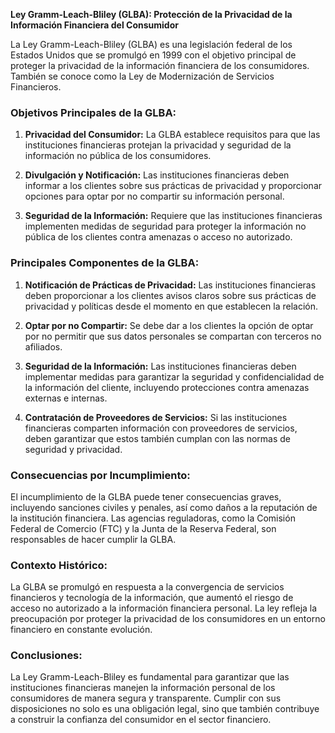 **Ley Gramm-Leach-Bliley (GLBA): Protección de la Privacidad de la Información Financiera del Consumidor**

La Ley Gramm-Leach-Bliley (GLBA) es una legislación federal de los Estados Unidos que se promulgó en 1999 con el objetivo principal de proteger la privacidad de la información financiera de los consumidores. También se conoce como la Ley de Modernización de Servicios Financieros.

### Objetivos Principales de la GLBA:

1. **Privacidad del Consumidor:** La GLBA establece requisitos para que las instituciones financieras protejan la privacidad y seguridad de la información no pública de los consumidores.

2. **Divulgación y Notificación:** Las instituciones financieras deben informar a los clientes sobre sus prácticas de privacidad y proporcionar opciones para optar por no compartir su información personal.

3. **Seguridad de la Información:** Requiere que las instituciones financieras implementen medidas de seguridad para proteger la información no pública de los clientes contra amenazas o acceso no autorizado.

### Principales Componentes de la GLBA:

1. **Notificación de Prácticas de Privacidad:** Las instituciones financieras deben proporcionar a los clientes avisos claros sobre sus prácticas de privacidad y políticas desde el momento en que establecen la relación.

2. **Optar por no Compartir:** Se debe dar a los clientes la opción de optar por no permitir que sus datos personales se compartan con terceros no afiliados.

3. **Seguridad de la Información:** Las instituciones financieras deben implementar medidas para garantizar la seguridad y confidencialidad de la información del cliente, incluyendo protecciones contra amenazas externas e internas.

4. **Contratación de Proveedores de Servicios:** Si las instituciones financieras comparten información con proveedores de servicios, deben garantizar que estos también cumplan con las normas de seguridad y privacidad.

### Consecuencias por Incumplimiento:

El incumplimiento de la GLBA puede tener consecuencias graves, incluyendo sanciones civiles y penales, así como daños a la reputación de la institución financiera. Las agencias reguladoras, como la Comisión Federal de Comercio (FTC) y la Junta de la Reserva Federal, son responsables de hacer cumplir la GLBA.

### Contexto Histórico:

La GLBA se promulgó en respuesta a la convergencia de servicios financieros y tecnología de la información, que aumentó el riesgo de acceso no autorizado a la información financiera personal. La ley refleja la preocupación por proteger la privacidad de los consumidores en un entorno financiero en constante evolución.

### Conclusiones:

La Ley Gramm-Leach-Bliley es fundamental para garantizar que las instituciones financieras manejen la información personal de los consumidores de manera segura y transparente. Cumplir con sus disposiciones no solo es una obligación legal, sino que también contribuye a construir la confianza del consumidor en el sector financiero.